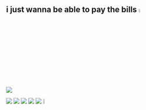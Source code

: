 ## i just wanna be able to pay the bills <img src="https://media1.giphy.com/media/xUOwG6WpYHxPEx86EE/giphy.gif" width="5%">

![](https://github.com/user-attachments/assets/aa2aa36a-2175-4063-802c-9e2e7935c4d1)

<!--
oi amigo
https://pedrock.netlify.app/ < made with no effort so ignore the info
-->
<img src="https://external-media.spacehey.net/media/sdR0q7KDN6hCj2sPI_CcyvnILZfeAroyj8TPvhg-K2C0=/https://meals4friends.neocities.org/images/anythingbut.gif"> <img src="https://external-media.spacehey.net/media/sMpNv2gb1n5wNWOzDOh7c2TN7orYSKvnqiz-Et5ycGlU=/https://meals4friends.neocities.org/images/gnu-linux.gif" loading="lazy"> <img src="https://external-media.spacehey.net/media/s-Zz1XyxOrZwD8k4b0-47ar7hn7zHYV60trXXnNBnNXI=/https://i.postimg.cc/BnMTPsYb/amd-now.gif" loading="lazy"> <img src="https://external-media.spacehey.net/media/sPJ0RYLX_xV-RXSSnkjEK1jTvGkwcgX3aequRbtK4cd4=/https://meals4friends.neocities.org/images/fftake.gif" loading="lazy"> <img src="https://external-media.spacehey.net/media/sgRSghqqR14JDxfg78QEDhwOpDafmQ0Ev6d7P_hpSEfs=/https://meals4friends.neocities.org/images/google_stand.gif" loading="lazy"> <img src="https://external-media.spacehey.net/media/so-hMAPJC6oakMjOE5z3G-gUyrH-732atEWCcmyQiI4M=/https://images-wixmp-ed30a86b8c4ca887773594c2.wixmp.com/f/888e5b5d-b3f5-4252-ae12-7676f7a1d7bc/d1od0yj-472cbad7-2ea1-422b-bbc5-5b827e384248.gif?token=eyJ0eXAiOiJKV1QiLCJhbGciOiJIUzI1NiJ9.eyJzdWIiOiJ1cm46YXBwOjdlMGQxODg5ODIyNjQzNzNhNWYwZDQxNWVhMGQyNmUwIiwiaXNzIjoidXJuOmFwcDo3ZTBkMTg4OTgyMjY0MzczYTVmMGQ0MTVlYTBkMjZlMCIsIm9iaiI6W1t7InBhdGgiOiJcL2ZcLzg4OGU1YjVkLWIzZjUtNDI1Mi1hZTEyLTc2NzZmN2ExZDdiY1wvZDFvZDB5ai00NzJjYmFkNy0yZWExLTQyMmItYmJjNS01YjgyN2UzODQyNDguZ2lmIn1dXSwiYXVkIjpbInVybjpzZXJ2aWNlOmZpbGUuZG93bmxvYWQiXX0.YtrwjAfbEOMJSCoIyeQ8oPiA3id9-f1ZjJMEshTp0BI" loading="lazy" width="6%">
